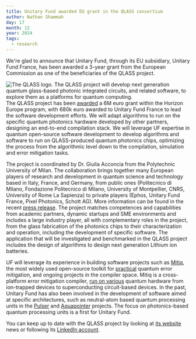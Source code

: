 ```yaml
---
title: Unitary Fund awarded EU grant in the QLASS consortium
author: Nathan Shammah 
day: 17
month: 12
year: 2024
tags:
  - research
---
```


We're glad to announce that Unitary Fund, through its EU subsidiary, Unitary Fund France, has been awarded a 3-year grant from the European Commission as one of the beneficiaries of the QLASS project. 

![The QLASS logo.](/images/qlass-logo.png)
The QLASS project will develop next generation quantum glass-based photonic integrated circuits, and related software, to explore them as a platforms for quantum computing.  
The QLASS project has been [awarded](https://cordis.europa.eu/project/id/101135876) a 6M euro grant within the Horizon Europe program, with 680k euro awarded to Unitary Fund France to lead the software development efforts. 
We will adapt algorithms to run on the specific quantum photonics hardware developed by other partners, designing an end-to-end compilation stack.  We will leverage UF expertise in quantum open-source software development to develop algorithms and software to run on QLASS-produced quantum photonics chips, optimizing the process from the algorithmic level down to the compilation, simulation and error mitigation tasks.    

The project is coordinated by Dr. Giulia Acconcia from the Polytechnic University of Milan. The collaboration brings together many European players of research and development in quantum science and technology based in Italy, France, and Germany, from public ones (Politecnico di Milano, Fondazione Politecnico di Milano, University of Montpellier, CNRS, University of Rome La Sapienza) to private players (Ephos, Unitary Fund France, Pixel Photonics, Schott AG). More information can be found in the recent [press release](https://www.qlass-project.eu/wp-content/uploads/2024/10/QLASS-press-release-Oct24.pdf). 
The project matches competences and capabilities from academic partners, dynamic startups and SME environments and includes a large industry player, all with complementary roles in the project, from the glass fabrication of the photonics chips to their characterization and operation, including the development of specific software. The application that will be investigated and benchmarked in the QLASS project includes the design of algorithms to design next generation Lithium ion batteries.

UF will leverage its experience in building software projects such as [Mitiq](https://mitiq.readthedocs.io/en/latest/), the most widely used open-source toolkit for [practical](https://unitary.fund/posts/2023_qem/) quantum error mitigation, and ongoing projects in the compiler space. Mitiq is a cross-platform error mitigation compiler, [run on various](https://arxiv.org/abs/2210.07194) quantum hardware from ion-trapped devices to superconducting circuit-based devices. In the past, Unitary Fund has also been involved in the development of software aimed at specific architectures, such as neutral-atom based quantum processing units in the [Pulser](https://unitary.fund/posts/pulser_qutip/) and [Aquapointer](https://unitary.fund/posts/2024_10_aquapointer/) projects. The focus on photonics-based quantum processing units is a first for Unitary Fund.


You can keep up to date with the QLASS project by looking at [its website](https://www.qlass-project.eu/) news or following its [LinkedIn account](https://www.linkedin.com/company/qlass-project/posts/?feedView=all).
